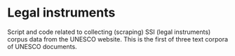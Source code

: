 # Legal instruments

Script and code related to collecting (scraping) SSI (legal instruments) corpus data from the UNESCO website. This is the first of three text corpora of UNESCO documents.